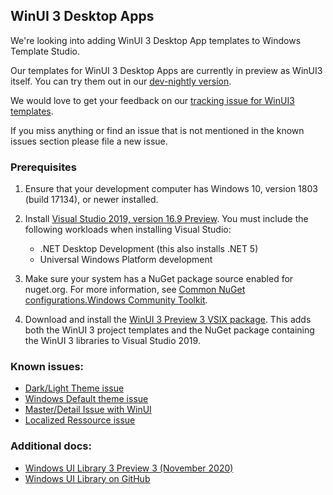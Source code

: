 ## WinUI 3 Desktop Apps

We're looking into adding WinUI 3 Desktop App templates to Windows Template Studio.

Our templates for WinUI 3 Desktop Apps are currently in preview as WinUI3 itself. You can try them out in our [dev-nightly version](./../getting-started-extension.md#nightly--pre-release-feeds-for-windows-template-studio).

We would love to get your feedback on our [tracking issue for WinUI3 templates](https://github.com/microsoft/WindowsTemplateStudio/issues/3810).

If you miss anything or find an issue that is not mentioned in the known issues section please file a new issue.

### Prerequisites

1. Ensure that your development computer has Windows 10, version 1803 (build 17134), or newer installed.

2. Install [Visual Studio 2019, version 16.9 Preview](https://visualstudio.microsoft.com/vs/preview/). You must include the following workloads when installing Visual Studio:
   - .NET Desktop Development (this also installs .NET 5)
   - Universal Windows Platform development

3. Make sure your system has a NuGet package source enabled for nuget.org. For more information, see [Common NuGet configurations.Windows Community Toolkit](https://docs.microsoft.com/en-us/windows/apps/winui/winui3/#windows-community-toolkit).

4. Download and install the [WinUI 3 Preview 3 VSIX package](https://aka.ms/winui3/preview3-download). This adds both the WinUI 3 project templates and the NuGet package containing the WinUI 3 libraries to Visual Studio 2019.


### Known issues:
- [Dark/Light Theme issue](https://github.com/microsoft/microsoft-ui-xaml/issues/3384)
- [Windows Default theme issue](https://github.com/microsoft/microsoft-ui-xaml/issues/3385)
- [Master/Detail Issue with WinUI](https://github.com/windows-toolkit/WindowsCommunityToolkit/issues/3433)
- [Localized Ressource issue](https://github.com/microsoft/microsoft-ui-xaml/issues/2602)

### Additional docs:
- [Windows UI Library 3 Preview 3 (November 2020)](https://docs.microsoft.com/es-es/windows/apps/winui/winui3/)
- [Windows UI Library on GitHub](https://github.com/Microsoft/microsoft-ui-xaml)
